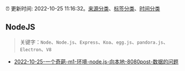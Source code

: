 :alarm_clock: 更新时间: 2022-10-25 11:16:32。[来源分类](../README.md)、[标签分类](../TAGS.md)、[时间分类](../TIMELINE.md)

## NodeJS


> 关键字：`Node`、`Node.js`、`Express`、`Koa`、`egg.js`、`pandora.js`、`Electron`、`V8`



- [2022-10-25-一个奇葩-m1-环境-node.js-向本地-8080post-数据的问题](https://www.v2ex.com/t/889784) 